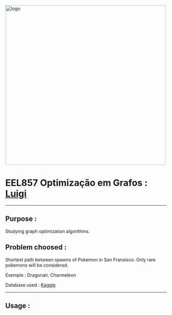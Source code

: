 [<img src="http://image.jeuxvideo.com/medias-md/149207/1492068501-5365-card.jpg" width="500px" alt="logo" />](https://github.com/gjeusel/opt_graph_EEL857)

# EEL857 Optimização em Grafos : [Luigi](http://www.cos.ufrj.br/~luidi/)

----
## Purpose :
Studying graph optimization algorithms.

## Problem choosed :
Shortest path between spawns of Pokemon in San Fransisco.
Only rare pokemons will be considered.

Exemple : Dragonair, Charmeleon

Database used : [Kaggle](https://www.kaggle.com/kveykva/sf-bay-area-pokemon-go-spawns)


----
## Usage :


